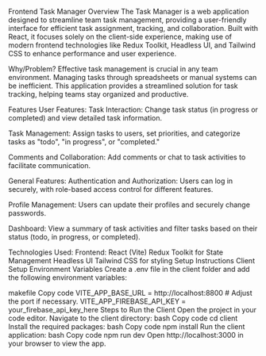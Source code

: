 Frontend Task Manager
Overview
The Task Manager is a web application designed to streamline team task management, providing a user-friendly interface for efficient task assignment, tracking, and collaboration. Built with React, it focuses solely on the client-side experience, making use of modern frontend technologies like Redux Toolkit, Headless UI, and Tailwind CSS to enhance performance and user experience.

Why/Problem?
Effective task management is crucial in any team environment. Managing tasks through spreadsheets or manual systems can be inefficient. This application provides a streamlined solution for task tracking, helping teams stay organized and productive.

Features
User Features:
Task Interaction:
Change task status (in progress or completed) and view detailed task information.

Task Management:
Assign tasks to users, set priorities, and categorize tasks as "todo", "in progress", or "completed."

Comments and Collaboration:
Add comments or chat to task activities to facilitate communication.

General Features:
Authentication and Authorization:
Users can log in securely, with role-based access control for different features.

Profile Management:
Users can update their profiles and securely change passwords.

Dashboard:
View a summary of task activities and filter tasks based on their status (todo, in progress, or completed).

Technologies Used:
Frontend:
React (Vite)
Redux Toolkit for State Management
Headless UI
Tailwind CSS for styling
Setup Instructions
Client Setup
Environment Variables
Create a .env file in the client folder and add the following environment variables:

makefile
Copy code
VITE_APP_BASE_URL = http://localhost:8800  # Adjust the port if necessary.
VITE_APP_FIREBASE_API_KEY = your_firebase_api_key_here
Steps to Run the Client
Open the project in your code editor.
Navigate to the client directory:
bash
Copy code
cd client
Install the required packages:
bash
Copy code
npm install
Run the client application:
bash
Copy code
npm run dev
Open http://localhost:3000 in your browser to view the app.

